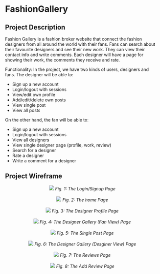 # FashionGallery

## Project Description

Fashion Gallery is a fashion broker website that connect the fashion designers from all around the world with their fans. Fans can search about their favourite designers and see their new work. They can view their contact info and write comments. Each designer will have a page for showing their work, the comments they receive and rate.

Functionality:
In the project, we have two kinds of users, designers and fans. The designer will be able to:
- Sign up a new account
- Login/logout with sessions
- View/edit own profile
- Add/edit/delete own posts
- View single post
- View all posts

On the other hand, the fan will be able to:

- Sign up a new account
- Login/logout with sessions
- View all designers
- View single designer page (profile, work, review)
- Search for a designer
- Rate a designer
- Write a comment for a designer


## Project Wireframe
<p align="center">
  <img src="./wireframe/Login.png">
  <i>Fig. 1: The Login/Signup Page</i>
  <br><br>
  <img src="./wireframe/HomePage.png">
  <i>Fig. 2: The home Page</i>
  <br><br>
  <img src="./wireframe/DesignerProfile.png">
  <i>Fig. 3: The Designer Profile Page</i>
  <br><br>
  <img src="./wireframe/DesignerGallery.png">
  <i>Fig. 4: The Designer Gallery (Fan View) Page</i>
  <br><br>
  <img src="./wireframe/SinglePost.png">
  <i>Fig. 5: The Single Post Page</i>
  <br><br>
  <img src="./wireframe/DesignerHome.png">
  <i>Fig. 6: The Designer Gallery (Desginer View) Page</i>
  <br><br>
  <img src="./wireframe/Reviews.png">
  <i>Fig. 7: The Reviews Page</i>
  <br><br>
  <img src="./wireframe/AddReview.png">
  <i>Fig. 8: The Add Review Page</i>
</p>
